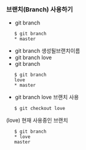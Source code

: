 ### 브랜치(Branch) 사용하기
   - git branch
``````   
   $ git branch
   * master
``````   
   - git branch 생성될브랜치이름
   - git branch love
   - git branch
``````   
   $ git branch
   love
   * master
``````
   - git branch love 브랜치 사용
``````    
   $ git checkout love
``````   
   (love) 현재 사용중인 브랜치
``````   
   $ git branch
   * love
   master
``````   